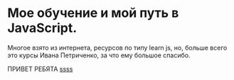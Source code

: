 # Мое обучение и мой путь в JavaScript.
Многое взято из интернета, ресурсов по типу learn js, но, больше всего это курсы Ивана Петриченко, за что ему большое спасибо.


ПРИВЕТ РЕБЯТА
<a href ='https://github.com/Aquariids/Learning-JS/blob/main/app/all/Programming/Basic%20js/1-Variables%20and%20use%20strict.js'> ssss </a>
